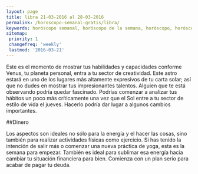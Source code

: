 ```yaml
---
layout: page
title: libra 21-03-2016 al 28-03-2016 
permalink: /horoscopo-semanal-gratis/libra/
keywords: horóscopo semanal, horóscopo de la semana, horóscopo, horóscopo gratis,horóscopos, horóscopo esperanza gracia, horoscopos libra la semana, horóscopos gratis, Tarot, Astrologia, Zodíaco, libra, horoscopo gratis
sitemap:
 priority: 1
 changefreq: 'weekly'
 lastmod: '2016-03-21'
---
```

Este es el momento de mostrar tus habilidades y capacidades conforme Venus, tu planeta personal, entra a tu sector de creatividad. Este astro estará en uno de los lugares más altamente expresivos de tu carta solar; así que no dudes en mostrar tus impresionantes talentos. Alguien que te está observando podría quedar fascinado. Podrías comenzar a analizar tus hábitos un poco más críticamente una vez que el Sol entre a tu sector de estilo de vida el jueves. Hacerlo podría dar lugar a algunos cambios importantes.

##Dinero

Los aspectos son ideales no sólo para la energía y el hacer las cosas, sino también para realizar actividades físicas como ejercicio. Si has tenido la intención de salir más o comenzar una nueva práctica de yoga, esta es la semana para empezar. También es ideal para sublimar esa energía hacia cambiar tu situación financiera para bien. Comienza con un plan serio para acabar de pagar tu deuda.